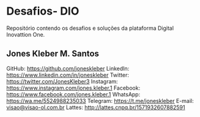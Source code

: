 # Desafios- DIO
Repositório contendo os desafios e soluções da plataforma Digital Inovattion One.

## Jones Kleber M. Santos
GitHub: https://github.com/joneskleber
LinkedIn: https://www.linkedin.com/in/joneskleber
Twitter: https://twitter.com/JonesKleber3
Instagram: https://www.instagram.com/jones.kleber.1
Facebook: https://www.facebook.com/jones.kleber.1
WhatsApp: https://wa.me/5524988235033
Telegram: https://t.me/joneskleber
E-mail: visao@visao-ol.com.br
Lattes: http://lattes.cnpq.br/1571932607882591

